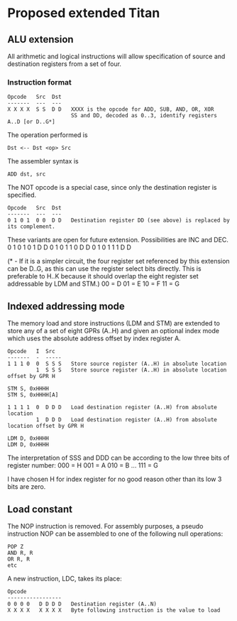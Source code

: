# Proposed extended Titan #

## ALU extension ##

All arithmetic and logical instructions will allow specification of source and destination
registers from a set of four.

### Instruction format ###

    Opcode   Src  Dst
    -------  ---  ---
    X X X X  S S  D D   XXXX is the opcode for ADD, SUB, AND, OR, XOR
                        SS and DD, decoded as 0..3, identify registers A..D [or D..G*]

The operation performed is

    Dst <-- Dst <op> Src

The assembler syntax is

    ADD dst, src

The NOT opcode is a special case, since only the destination register is specified.

    Opcode   Src  Dst
    -------  ---  ---
    0 1 0 1  0 0  D D   Destination register DD (see above) is replaced by its complement.

These variants are open for future extension. Possibilities are INC and DEC.
    0 1 0 1  0 1  D D
    0 1 0 1  1 0  D D
    0 1 0 1  1 1  D D

(* - If it is a simpler circuit, the four register set referenced by this extension
can be D..G, as this can use the register select bits directly. This is preferable to
H..K because it should overlap the eight register set addressable by LDM and STM.)
    00 = D
    01 = E
    10 = F
    11 = G

## Indexed addressing mode ##

The memory load and store instructions (LDM and STM) are extended to store any of a set of eight
GPRs (A..H) and given an optional index mode which uses the absolute address offset by index
register A.

    Opcode   I  Src
    -------  -  -----
    1 1 1 0  0  S S S   Store source register (A..H) in absolute location
             1  S S S   Store source register (A..H) in absolute location offset by GPR H

    STM S, 0xHHHH
    STM S, 0xHHHH[A]

    1 1 1 1  0  D D D   Load destination register (A..H) from absolute location
             1  D D D   Load destination register (A..H) from absolute location offset by GPR H

    LDM D, 0xHHHH
    LDM D, 0xHHHH

The interpretation of SSS and DDD can be according to the low three bits of register number:
    000 = H
    001 = A
    010 = B
    ...
    111 = G

I have chosen H for index register for no good reason other than its low 3 bits are zero.


## Load constant ##

The NOP instruction is removed. For assembly purposes, a pseudo instruction NOP can be assembled
to one of the following null operations:

    POP Z
    AND R, R
    OR R, R
    etc

A new instruction, LDC, takes its place:

    Opcode
    -----------------
    0 0 0 0   D D D D   Destination register (A..N)
    X X X X   X X X X   Byte following instruction is the value to load
